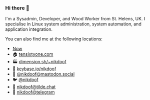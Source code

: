 ### Hi there 👋

I'm a Sysadmin, Developer, and Wood Worker from St. Helens, UK. I specialise in Linux system administration, system automation, and application integration.

You can also find me at the following locations:

* [Now](https://stream.tensixtyone.com/#Now)
* 🏠 [tensixtyone.com](https://tensixtyone.com)
* 🏭 [dimension.sh/~nikdoof](https://dimension.sh/~nikdoof)
* 🔑 [keybase.io/nikdoof](https://keybase.io/nikdoof)
* 🐘 [@nikdoof@mastodon.social](https://mastodon.social/nikdoof)
* 🐦 [@nikdoof](https://twitter.com/nikdoof)
* 💬 [nikdoof@tilde.chat](https://tilde.chat)
* 📲 [nikdoof@telegram](https://t.me/nikdoof)
